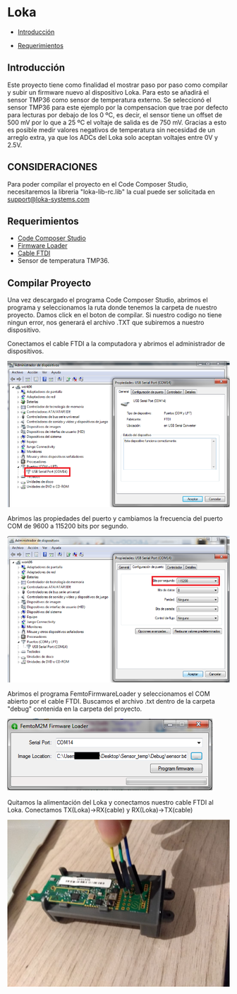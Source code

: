 Loka
====

-   [Introducción](#introduccion)

-   [Requerimientos](#requirimientos)

Introducción
------------
Este proyecto tiene como finalidad el mostrar paso por paso como compilar y subir un firmware nuevo al dispositivo Loka. Para esto se añadirá el sensor TMP36 como sensor de temperatura externo. Se seleccionó el sensor TMP36 para este ejemplo por la compensacion que trae por defecto para lecturas por debajo de los 0 ºC, es decir, el sensor tiene un offset de 500 mV por lo que  a 25 ºC el voltaje de salida es de 750 mV. Gracias a esto es posible medir valores negativos de temperatura sin necesidad de un arreglo extra, ya que los ADCs del Loka solo aceptan voltajes entre 0V y 2.5V.   

CONSIDERACIONES
---------------
Para poder compilar el proyecto en el Code Composer Studio, necesitaremos la libreria "loka-lib-rc.lib" la cual puede ser solicitada en support@loka-systems.com

Requerimientos
--------------
-   [Code Composer Studio](http://www.ti.com/tool/ccstudio)
-   [Firmware Loader](http://www.thought-creator.com/wp-content/uploads/2015/03/FemtoFirmwareLoader.zip)
-   [Cable FTDI](https://github.com/Iotnet/Loka/blob/master/imagenes/ftdi.jpeg)
-   Sensor de temperatura TMP36.

Compilar Proyecto
-----------------
Una vez descargado el programa Code Composer Studio, abrimos el programa y seleccionamos la ruta donde tenemos la carpeta de nuestro proyecto. Damos click en el boton de compilar. Si nuestro codigo no tiene ningun error, nos generará el archivo .TXT que subiremos a nuestro dispositivo.



Conectamos el cable FTDI a la computadora y abrimos el administrador de dispositivos.

![puerto](https://github.com/Iotnet/Loka/blob/master/imagenes/puerto.png?raw=true)

Abrimos las propiedades del puerto y cambiamos la frecuencia del puerto COM de 9600 a 115200 bits por segundo.

![puerto](https://github.com/Iotnet/Loka/blob/master/imagenes/puerto2.png?raw=true)

Abrimos el programa FemtoFirmwareLoader y seleccionamos el COM abierto por el cable FTDI. Buscamos el archivo .txt dentro de la carpeta "debug" contenida en la carpeta del proyecto.

![femto](https://github.com/Iotnet/Loka/blob/master/imagenes/femto.png?raw=true)

Quitamos la alimentación del Loka y conectamos nuestro cable FTDI al Loka. Conectamos TX(Loka)->RX(cable) y RX(Loka)->TX(cable)

![prog](https://github.com/Iotnet/Loka/blob/master/imagenes/prog.jpeg?raw=true)

